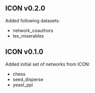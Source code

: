 ## ICON v0.2.0

Added following datasets:
* network_coauthors
* les_miserables

## ICON v0.1.0

Added initial set of networks from ICON:
* chess
* seed_disperse
* yeast_ppi
